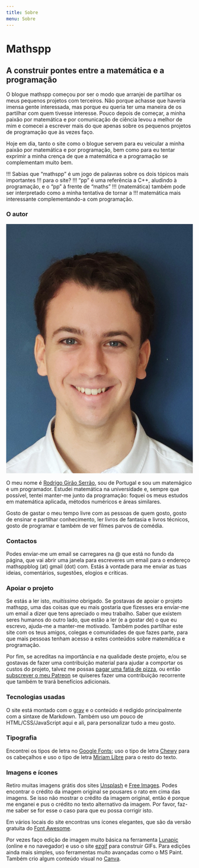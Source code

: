 ```yaml
---
title: Sobre
menu: Sobre
---
```


# Mathspp

## A construir pontes entre a matemática e a programação

O blogue mathspp começou por ser o modo que arranjei de partilhar os meus pequenos
projetos com terceiros.
Não porque achasse que haveria imensa gente interessada, mas porque eu queria ter uma
maneira de os partilhar com quem tivesse interesse.
Pouco depois de começar, a minha paixão por matemática e por comunicação de ciência
levou a melhor de mim e comecei a escrever mais do que apenas sobre os pequenos
projetos de programação que às vezes faço.

Hoje em dia, tanto o site como o blogue servem para eu veicular a minha paixão por
matemática e por programação, bem como para eu tentar exprimir a minha crença de que
a matemática e a programação se complementam muito bem.

!!! Sabias que “mathspp” é um jogo de palavras sobre os dois tópicos mais importantes
!!! para o site?
!!! “pp” é uma referência a C++, aludindo à programação, e o “pp” à frente de “maths”
!!! (matemática) também pode ser interpretado como a minha tentativa de tornar a
!!! matemática mais interessante complementando-a com programação.


### O autor

![Uma fotografia da minha cara.](rgs.jpg?resize=150,200&classes=float-right)

O meu nome é [Rodrigo Girão Serrão][linkedin], sou de Portugal e sou um matemágico e um
programador.
Estudei matemática na universidade e, sempre que possível, tentei manter-me junto da
programação: foquei os meus estudos em matemática aplicada, métodos numéricos e áreas
similares.

Gosto de gastar o meu tempo livre com as pessoas de quem gosto, gosto de ensinar e
partilhar conhecimento, ler livros de fantasia e livros técnicos, gosto de programar
e também de ver filmes parvos de comédia.


### Contactos

Podes enviar-me um email se carregares na @ que está no fundo da página, que vai
abrir uma janela para escreveres um email para o endereço mathsppblog (at) gmail (dot)
com.
Estás à vontade para me enviar as tuas ideias, comentários, sugestões, elogios e
críticas.


### Apoiar o projeto

Se estás a ler isto, *muitíssimo* obrigado.
Se gostavas de apoiar o projeto mathspp, uma das coisas que eu mais gostaria que
fizesses era enviar-me um email a dizer que tens apreciado o meu trabalho.
Saber que existem seres humanos do outro lado, que estão a ler (e a gostar de) o que
eu escrevo, ajuda-me a manter-me motivado.
Também podes partilhar este site com os teus amigos, colegas e comunidades de que fazes
parte, para que mais pessoas tenham acesso a estes conteúdos sobre matemática e
programação.

Por fim, se acreditas na importância e na qualidade deste projeto, e/ou se gostavas
de fazer uma contribuição material para ajudar a comportar os custos do projeto,
talvez me possas [pagar uma fatia de pizza][bmc], ou então [subscrever o meu Patreon][patreon]
se quiseres fazer uma contribuição recorrente que também te trará benefícios adicionais.


### Tecnologias usadas

O site está montado com o [grav] e o conteúdo é redigido principalmente com a sintaxe
de Markdown.
Também uso um pouco de HTML/CSS/JavaScript aqui e ali, para personalizar tudo a meu
gosto.


### Tipografia

Encontrei os tipos de letra no [Google Fonts][google-fonts]; uso o tipo de letra
[Chewy] para os cabeçalhos e uso o tipo de letra [Miriam Libre][miriam-libre] para
o resto do texto.


### Imagens e ícones

Retiro muitas imagens grátis dos sites [Unsplash] e [Free Images][free-images].
Podes encontrar o crédito da imagem original se pousares o rato em cima das imagens.
Se isso não mostrar o crédito da imagem original, então é porque me enganei e pus
o crédito no texto alternativo da imagem.
Por favor, faz-me saber se for esse o caso para que eu possa corrigir isto.

Em vários locais do site encontras uns ícones elegantes, que são da versão
gratuita do [Font Awesome][font-awesome].

Por vezes faço edição de imagem muito básica na ferramenta [Lunapic]
(online e no navegador) e uso o site [ezgif] para construir GIFs.
Para edições ainda mais simples, uso ferramentas muito avançadas como o MS Paint.
Também crio algum conteúdo visual no [Canva].


[linkedin]: https://linkedin.com/in/rodrigo-girão-serrão
[grav]: https://getgrav.org
[google-fonts]: https://fonts.google.com/
[chewy]: https://fonts.google.com/specimen/Chewy
[miriam-libre]: https://fonts.google.com/specimen/Miriam+Libre
[Unsplash]: https://unsplash.com
[free-images]: https://freeimages.com
[Lunapic]: https://lunapic.com
[ezgif]: https://ezgif.com
[Canva]: https://canva.com
[font-awesome]: https://fontawesome.com
[patreon]: https://patreon.com/mathspp
[bmc]: https://buymeacoffee.com/mathspp
